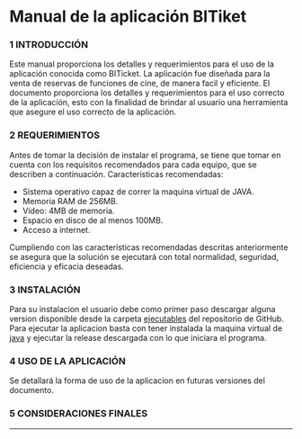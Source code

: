 # Manual de la aplicación BITiket #

### 1 INTRODUCCIÓN ###
Este manual proporciona los detalles y requerimientos para el uso de la aplicación conocida como BITicket. La aplicación fue diseñada para la venta de reservas de funciones de cine, de manera facil y eficiente.
El documento proporciona los detalles y requerimientos para el uso correcto de la aplicación, esto con la finalidad de brindar al usuario una herramienta que asegure el uso correcto de la aplicación.

### 2 REQUERIMIENTOS ###
Antes de tomar la decisión de instalar el programa, se tiene que tomar en cuenta con los requisitos recomendados para cada equipo,
que se describen a continuación.
Características recomendadas:

- Sistema operativo capaz de correr la maquina virtual de JAVA.
-	Memoria RAM de 256MB.
-	Vídeo: 4MB de memoria.
-	Espacio en disco de al menos 100MB. 
-	Acceso a internet.
 
Cumpliendo con las características recomendadas descritas anteriormente se asegura que la solución se ejecutará con total normalidad, seguridad, eficiencia y eficacia deseadas.

### 3 INSTALACIÓN ###
Para su instalacion el usuario debe como primer paso descargar alguna version disponible desde la carpeta [ejecutables](https://github.com/kleinermatias/BITSoftware/tree/master/Doc/Ejecutables) del repositorio de GitHub. 
 Para ejecutar la aplicacion basta con tener instalada la maquina virtual de [java](https://java.com/es/download/) y ejecutar la release descargada con lo que iniciara el programa.

### 4 USO DE LA APLICACIÓN ###
 Se detallará la forma de uso de la aplicacion en futuras versiones del documento.

### 5 CONSIDERACIONES FINALES ###
-----
